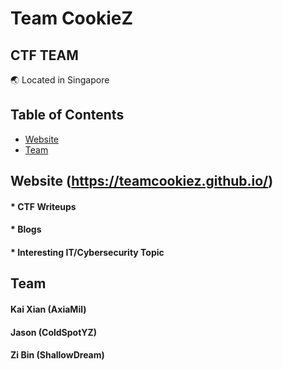 # Team CookieZ
## CTF TEAM

🌏 Located in Singapore 


## Table of Contents

- [Website](#website)
- [Team](#team)


## Website (https://teamcookiez.github.io/)

#### * CTF Writeups
#### * Blogs
#### * Interesting IT/Cybersecurity Topic

## Team

#### Kai Xian (AxiaMil)
#### Jason (ColdSpotYZ)
#### Zi Bin (ShallowDream)






